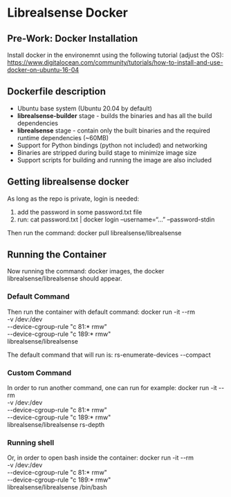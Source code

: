 # Librealsense Docker

## Pre-Work: Docker Installation
Install docker in the environemnt using the  following tutorial (adjust the OS):
https://www.digitalocean.com/community/tutorials/how-to-install-and-use-docker-on-ubuntu-16-04

## Dockerfile description
- Ubuntu base system (Ubuntu 20.04 by default)
- **librealsense-builder** stage - builds the binaries and has all the build dependencies 
- **librealsense** stage -  contain only the built binaries and the required runtime dependencies (~60MB)
- Support for Python bindings (python not included) and networking
- Binaries are stripped during build stage to minimize image size
- Support scripts for building and running the image are also included

## Getting librealsense docker

As long as the repo is private, login is needed:
1. add the password in some password.txt file
2. run: cat password.txt | docker login –username=“…” –password-stdin

Then run the command:
docker pull librealsense/librealsense

## Running the Container
Now running the command: docker images, the docker librealsense/librealsense should appear.

### Default Command
Then run the container with default command:
docker run -it --rm \
    -v /dev:/dev \
    --device-cgroup-rule "c 81:* rmw" \
    --device-cgroup-rule "c 189:* rmw" \
    librealsense/librealsense

The default command that will run is: rs-enumerate-devices --compact

### Custom Command
In order to run another command, one can run for example:
docker run -it --rm \
    -v /dev:/dev \
    --device-cgroup-rule "c 81:* rmw" \
    --device-cgroup-rule "c 189:* rmw" \
    librealsense/librealsense rs-depth

### Running shell
Or, in order to open bash inside the container:
docker run -it --rm \
    -v /dev:/dev \
    --device-cgroup-rule "c 81:* rmw" \
    --device-cgroup-rule "c 189:* rmw" \
    librealsense/librealsense /bin/bash







